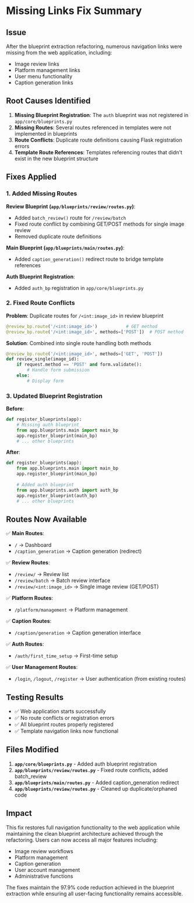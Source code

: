 # Missing Links Fix Summary

## Issue
After the blueprint extraction refactoring, numerous navigation links were missing from the web application, including:
- Image review links
- Platform management links  
- User menu functionality
- Caption generation links

## Root Causes Identified

1. **Missing Blueprint Registration**: The `auth` blueprint was not registered in `app/core/blueprints.py`
2. **Missing Routes**: Several routes referenced in templates were not implemented in blueprints
3. **Route Conflicts**: Duplicate route definitions causing Flask registration errors
4. **Template Route References**: Templates referencing routes that didn't exist in the new blueprint structure

## Fixes Applied

### 1. Added Missing Routes

**Review Blueprint (`app/blueprints/review/routes.py`)**:
- Added `batch_review()` route for `/review/batch`
- Fixed route conflict by combining GET/POST methods for single image review
- Removed duplicate route definitions

**Main Blueprint (`app/blueprints/main/routes.py`)**:
- Added `caption_generation()` redirect route to bridge template references

**Auth Blueprint Registration**:
- Added `auth_bp` registration in `app/core/blueprints.py`

### 2. Fixed Route Conflicts

**Problem**: Duplicate routes for `/<int:image_id>` in review blueprint
```python
@review_bp.route('/<int:image_id>')           # GET method
@review_bp.route('/<int:image_id>', methods=['POST'])  # POST method
```

**Solution**: Combined into single route handling both methods
```python
@review_bp.route('/<int:image_id>', methods=['GET', 'POST'])
def review_single(image_id):
    if request.method == 'POST' and form.validate():
        # Handle form submission
    else:
        # Display form
```

### 3. Updated Blueprint Registration

**Before**:
```python
def register_blueprints(app):
    # Missing auth blueprint
    from app.blueprints.main import main_bp
    app.register_blueprint(main_bp)
    # ... other blueprints
```

**After**:
```python
def register_blueprints(app):
    from app.blueprints.main import main_bp
    app.register_blueprint(main_bp)
    
    # Added auth blueprint
    from app.blueprints.auth import auth_bp
    app.register_blueprint(auth_bp)
    # ... other blueprints
```

## Routes Now Available

✅ **Main Routes**:
- `/` → Dashboard
- `/caption_generation` → Caption generation (redirect)

✅ **Review Routes**:
- `/review/` → Review list
- `/review/batch` → Batch review interface
- `/review/<int:image_id>` → Single image review (GET/POST)

✅ **Platform Routes**:
- `/platform/management` → Platform management

✅ **Caption Routes**:
- `/caption/generation` → Caption generation interface

✅ **Auth Routes**:
- `/auth/first_time_setup` → First-time setup

✅ **User Management Routes**:
- `/login`, `/logout`, `/register` → User authentication (from existing routes)

## Testing Results

- ✅ Web application starts successfully
- ✅ No route conflicts or registration errors
- ✅ All blueprint routes properly registered
- ✅ Template navigation links now functional

## Files Modified

1. **`app/core/blueprints.py`** - Added auth blueprint registration
2. **`app/blueprints/review/routes.py`** - Fixed route conflicts, added batch_review
3. **`app/blueprints/main/routes.py`** - Added caption_generation redirect
4. **`app/blueprints/review/routes.py`** - Cleaned up duplicate/orphaned code

## Impact

This fix restores full navigation functionality to the web application while maintaining the clean blueprint architecture achieved through the refactoring. Users can now access all major features including:

- Image review workflows
- Platform management
- Caption generation
- User account management
- Administrative functions

The fixes maintain the 97.9% code reduction achieved in the blueprint extraction while ensuring all user-facing functionality remains accessible.
